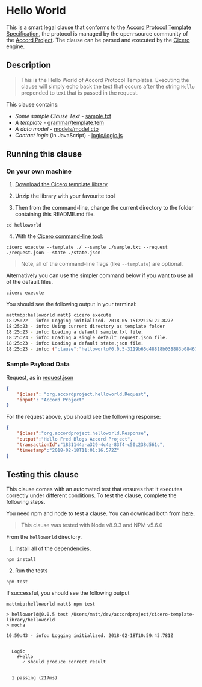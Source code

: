 # Hello World 

This is a smart legal clause that conforms to the [Accord Protocol Template Specification](https://docs.google.com/document/d/1UacA_r2KGcBA2D4voDgGE8jqid-Uh4Dt09AE-shBKR0), the protocol is managed by the open-source community of the [Accord Project](https://accordproject.org). The clause can be parsed and executed by the [Cicero](https://github.com/accordproject/cicero) engine.

## Description

> This is the Hello World of Accord Protocol Templates. Executing the clause will simply echo back the text that occurs after the string `Hello` prepended to text that is passed in the request.

This clause contains:
- *Some sample Clause Text* - [sample.txt](sample.txt)
- *A template* - [grammar/template.tem](grammar/template.tem)
- *A data model* - [models/model.cto](models/model.cto)
- *Contact logic* (in JavaScript) - [logic/logic.js](lib/logic.js)

## Running this clause

### On your own machine

1. [Download the Cicero template library](https://github.com/accordproject/cicero-template-library/archive/master.zip)

2. Unzip the library with your favourite tool

3. Then from the command-line, change the current directory to the folder containing this README.md file.
```
cd helloworld
```
4. With the [Cicero command-line tool](https://github.com/accordproject/cicero#installation):
```
cicero execute --template ./ --sample ./sample.txt --request ./request.json --state ./state.json
```
> Note, all of the command-line flags (like `--template`) are optional.

Alternatively you can use the simpler command below if you want to use all of the default files.
```
cicero execute
```

You should see the following output in your terminal:
```bash
mattmbp:helloworld matt$ cicero execute
18:25:22 - info: Logging initialized. 2018-05-15T22:25:22.827Z
18:25:23 - info: Using current directory as template folder
18:25:23 - info: Loading a default sample.txt file.
18:25:23 - info: Loading a single default request.json file.
18:25:23 - info: Loading a default state.json file.
18:25:23 - info: {"clause":"helloworld@0.0.5-3119b65d48818b038883b0846738d34a61df5ac895093eb88003f07c96ee39c7","request":{"$class":"org.accordproject.helloworld.Request","input":"Accord Project"},"response":{"$class":"org.accordproject.helloworld.Response","output":"Hello Fred Blogs Accord Project","transactionId":"71013a48-dfd2-4e90-bbf4-c1cb744ac48c","timestamp":"2018-05-15T22:25:23.503Z"},"state":{"$class":"org.accordproject.common.ContractState","stateId":"org.accordproject.common.ContractState#1"},"emit":[]}
```

### Sample Payload Data

Request, as in [request.json](https://github.com/accordproject/cicero-template-library/blob/master/helloworld/request.json)
```json
{
    "$class": "org.accordproject.helloworld.Request",
    "input": "Accord Project"
}

```

For the request above, you should see the following response:
```json
{
    "$class":"org.accordproject.helloworld.Response",
    "output":"Hello Fred Blogs Accord Project",
    "transactionId":"1831144a-a329-4c4e-83f4-c50c238d561c",
    "timestamp":"2018-02-18T11:01:16.572Z"
}
```


## Testing this clause

This clause comes with an automated test that ensures that it executes correctly under different conditions. To test the clause, complete the following steps.

You need npm and node to test a clause. You can download both from [here](https://nodejs.org/).

> This clause was tested with Node v8.9.3 and NPM v5.6.0

From the `helloworld` directory.

1. Install all of the dependencies.
```
npm install
```

2. Run the tests
```
npm test
```
If successful, you should see the following output
```
mattmbp:helloworld matt$ npm test

> helloworld@0.0.5 test /Users/matt/dev/accordproject/cicero-template-library/helloworld
> mocha

10:59:43 - info: Logging initialized. 2018-02-18T10:59:43.781Z


  Logic
    #Hello
      ✓ should produce correct result


  1 passing (217ms)
```
